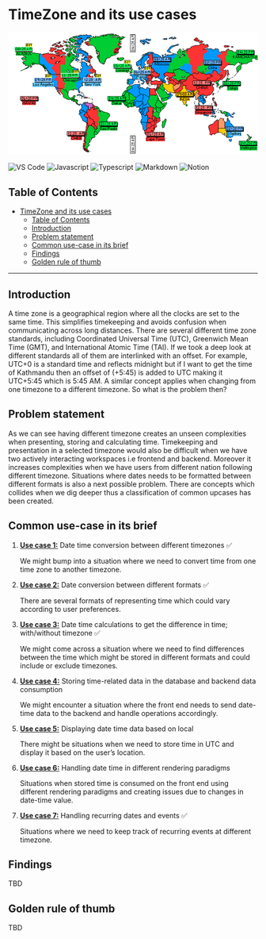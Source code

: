 # TimeZone and its use cases

![Internalization image](docs/Internalization.png)

![VS Code](https://img.shields.io/badge/VSCode-0078D4?style=for-the-badge&logo=visual%20studio%20code&logoColor=white) ![Javascript](https://img.shields.io/badge/JavaScript-323330?style=for-the-badge&logo=javascript&logoColor=F7DF1E) ![Typescript](https://img.shields.io/badge/TypeScript-007ACC?style=for-the-badge&logo=typescript&logoColor=white) ![Markdown](https://img.shields.io/badge/Markdown-000000?style=for-the-badge&logo=markdown&logoColor=white) ![Notion](https://img.shields.io/badge/Notion-000000?style=for-the-badge&logo=notion&logoColor=white)

## Table of Contents

- [TimeZone and its use cases](#timezone-and-its-use-cases)
  - [Table of Contents](#table-of-contents)
  - [Introduction](#introduction)
  - [Problem statement](#problem-statement)
  - [Common use-case in its brief](#common-use-case-in-its-brief)
  - [Findings](#findings)
  - [Golden rule of thumb](#golden-rule-of-thumb)

---

## Introduction

A time zone is a geographical region where all the clocks are set to the same time. This simplifies timekeeping and avoids confusion when communicating across long distances. There are several different time zone standards, including Coordinated Universal Time (UTC), Greenwich Mean Time (GMT), and International Atomic Time (TAI). If we took a deep look at different standards all of them are interlinked with an offset. For example, UTC+0 is a standard time and reflects midnight but if I want to get the time of Kathmandu then an offset of (+5:45) is added to UTC making it UTC+5:45 which is 5:45 AM. A similar concept applies when changing from one timezone to a different timezone. So what is the problem then?

## Problem statement

As we can see having different timezone creates an unseen complexities when presenting, storing and calculating time. Timekeeping and presentation in a selected timezone would also be difficult when we have two actively interacting workspaces i.e frontend and backend. Moreover it increases complexities when we have users from different nation following different timezone. Situations where dates needs to be formatted between different formats is also a next possible problem. There are concepts which collides when we dig deeper thus a classification of common upcases has been created.

## Common use-case in its brief

1. [**Use case 1:**](./src/Usecase1/ReadMe.md) Date time conversion between different timezones ✅

    We might bump into a situation where we need to convert time from one time zone to another timezone.

2. [**Use case 2:**](./src/Usecase2/ReadMe.md) Date conversion between different formats ✅

    There are several formats of representing time which could vary according to user preferences.

3. [**Use case 3:**](./src/Usecase3/ReadMe.md) Date time calculations to get the difference in time; with/without timezone ✅

    We might come across a situation where we need to find differences between the time which might be stored in different formats and could include or exclude timezones.

4. [**Use case 4:**](./src/Usecase4/ReadMe.md) Storing time-related data in the database and backend data consumption

    We might encounter a situation where the front end needs to send date-time data to the backend and handle operations accordingly.

5. [**Use case 5:**](./src/Usecase5/ReadMe.md) Displaying date time data based on local

    There might be situations when we need to store time in UTC and display it based on the user’s location.

6. [**Use case 6:**](./src/Usecase6/ReadMe.md) Handling date time in different rendering paradigms

    Situations when stored time is consumed on the front end using different rendering paradigms and creating issues due to changes in date-time value.

7. [**Use case 7:**](./src/Usecase7/ReadMe.md) Handling recurring dates and events ✅

    Situations where we need to keep track of recurring events at different timezone.

## Findings

TBD

## Golden rule of thumb

TBD
